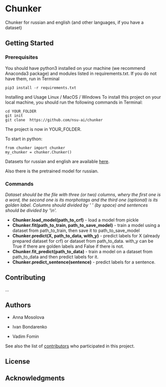 # Chunker
Chunker for russian and english (and other languages, if you have a dataset)

## Getting Started

### Prerequisites
You should have python3 installed on your machine (we recommend Anaconda3 package) and modules listed in requirements.txt. If you do not have them, run in Terminal
```
pip3 install -r requirements.txt
```
Installing and Usage
Linux / MacOS / Windows
To install this project on your local machine, you should run the following commands in Terminal:
```
cd YOUR_FOLDER
git init
git clone  https://github.com/nsu-ai/chunker
```
The project is now in YOUR_FOLDER.

To start in python:
```
from chunker import chunker
my_chunker = chunker.Chunker()
```

Datasets for russian and english are available [here](https://drive.google.com/open?id=1BpWtEu1voKR314OkGIbY4MUsxi4DIk1A).


Also there is the pretrained model for russian.

### Commands
*Dataset should be the file with three (or two) columns, wherу the first one is a word, the second one is its morphotags and the third one (optional) is its golden label. Columns should divided by ' ' (by space) and sentences should be divided by '\n'.*

+ **Chunker.load_model(path_to_crf)** - load a model from pickle
+ **Chunker.fit(path_to_train, path_to_save_model)** - train a model using a dataset from path_to_train, then save it to path_to_save_model
+ **Chunker.predict(X, path_to_data, with_y)** - predict labels for X (already prepared dataset for crf) or dataset from path_to_data. with_y can be True if there are golden labels and False if there is not.
+ **Chunker.fit_predict(path_to_data)** - train a model on a dataset from path_to_data and then predict labels for it.
+ **Chunker.predict_sentence(sentence)** - predict labels for a sentence.

## Contributing
...

## Authors

+ Anna Mosolova

+ Ivan Bondarenko

+ Vadim Fomin


See also the list of [contributors](https://github.com/nsu-ai/chunker/contributors) who participated in this project.

## License
## Acknowledgments
